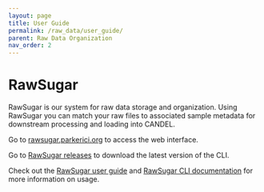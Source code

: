 ```yaml
---
layout: page
title: User Guide
permalink: /raw_data/user_guide/
parent: Raw Data Organization
nav_order: 2
---
```


# RawSugar

RawSugar is our system for raw data storage and organization. Using RawSugar you can match your raw files to associated sample metadata for downstream processing and loading into CANDEL.

Go to [rawsugar.parkerici.org](https://rawsugar.parkerici.org) to access the web interface.

Go to [RawSugar releases](https://github.com/ParkerICI/rawsugar/releases) to download the latest version of the CLI.

Check out the [RawSugar user guide](https://github.com/ParkerICI/rawsugar/blob/master/doc/user-guide.org) and [RawSugar CLI documentation](https://github.com/ParkerICI/rawsugar/blob/master/README.md) for more information on usage.
